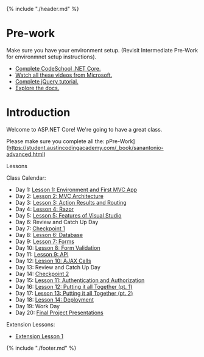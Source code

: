 {% include "./header.md" %}

# Pre-work

Make sure you have your environment setup. (Revisit Intermediate Pre-Work for environmnet setup instructions).

* [Complete CodeSchool .NET Core.](https://www.codeschool.com/courses/try-asp-net-core)
* [Watch all these videos from Microsoft.](https://mva.microsoft.com/en-US/training-courses/introduction-to-asp-net-core-1-0-16841?l=yCG2vdE6C_6406218965)
* [Complete jQuery tutorial.](https://www.codecademy.com/learn/jquery)
* [Explore the docs.](https://docs.microsoft.com/en-us/dotnet/articles/core/)

# Introduction

Welcome to ASP.NET Core! We're going to have a great class.

Please make sure you complete all the: pPre-Work](https://student.austincodingacademy.com/_book/sanantonio-advanced.html)

Lessons

Class Calendar:

* Day 1: [Lesson 1: Environment and First MVC App](01lesson.md)
* Day 2: [Lesson 2: MVC Architecture](02lesson.md)
* Day 3: [Lesson 3: Action Results and Routing](03lesson.md)
* Day 4: [Lesson 4: Razor](04lesson.md)
* Day 5: [Lesson 5: Features of Visual Studio](05lesson.md)
* Day 6: Review and Catch Up Day
* Day 7: [Checkpoint 1](01checkpoint.md)
* Day 8: [Lesson 6: Database](06lesson.md)
* Day 9: [Lesson 7: Forms](07lesson.md)
* Day 10: [Lesson 8: Form Validation](08lesson.md)
* Day 11: [Lesson 9: API](09lesson.md)
* Day 12: [Lesson 10: AJAX Calls](10lesson.md)
* Day 13: Review and Catch Up Day
* Day 14: [Checkpoint 2](02checkpoint.md)
* Day 15: [Lesson 11: Authentication and Authorization](11lesson.md)
* Day 16: [Lesson 12: Putting it all Together (pt. 1)](12lesson.md)
* Day 17: [Lesson 13: Putting it all Together (pt. 2)](13lesson.md)
* Day 18: [Lesson 14: Deployment](14lesson.md)
* Day 19: Work Day
* Day 20: [Final Project Presentations](03checkpoint.md)

Extension Lessons:
  * [Extension Lesson 1](extensionlesson1.md)





{% include "./footer.md" %}
